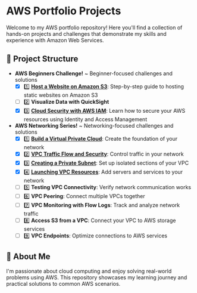 # AWS Portfolio Projects

Welcome to my AWS portfolio repository! Here you'll find a collection of hands-on projects and challenges that demonstrate my skills and experience with Amazon Web Services.

## 📁 Project Structure

- **AWS Beginners Challenge!** ~ Beginner-focused challenges and solutions 
  - [X] 1️⃣ [**Host a Website on Amazon S3**](./AWS%20Beginners%20Challenge!/Host%20a%20Website%20on%20Amazon%20S3.pdf): Step-by-step guide to hosting static websites on Amazon S3
  - [ ] 2️⃣ **Visualize Data with QuickSight**
  - [X] 3️⃣ [**Cloud Security with AWS IAM**](./AWS%20Beginners%20Challenge!/Cloud%20Security%20with%20AWS%20IAM.pdf): Learn how to secure your AWS resources using Identity and Access Management

- **AWS Networking Series!** ~ Networking-focused challenges and solutions
  - [X] 1️⃣ [**Build a Virtual Private Cloud**](./AWS%20Networking%20Series!/Build%20a%20Virtual%20Private%20Cloud.pdf): Create the foundation of your network
  - [X] 2️⃣ [**VPC Traffic Flow and Security**](./AWS%20Networking%20Series!/VPC%20Traffic%20Flow%20%20and%20Security.pdf): Control traffic in your network
  - [X] 3️⃣ [**Creating a Private Subnet**](./AWS%20Networking%20Series!/Creating%20a%20Private%20Subnet.pdf): Set up isolated sections of your VPC
  - [X] 4️⃣ [**Launching VPC Resources**](./AWS%20Networking%20Series!/Launching%20VPC%20Resources.pdf): Add servers and services to your network
  - [ ] 5️⃣ **Testing VPC Connectivity**: Verify network communication works
  - [ ] 6️⃣ **VPC Peering**: Connect multiple VPCs together
  - [ ] 7️⃣ **VPC Monitoring with Flow Logs**: Track and analyze network traffic
  - [ ] 8️⃣ **Access S3 from a VPC**: Connect your VPC to AWS storage services
  - [ ] 9️⃣ **VPC Endpoints**: Optimize connections to AWS services

<!-- 
## 🚀 Technologies Used

- **Amazon Web Services (AWS)**
- IAM, S3, VPC, EC2, CloudFront, Route 53, and more
- Infrastructure as Code (IaC) tools (e.g., CloudFormation, Terraform)
- Security best practices -->

## 📝 About Me

I'm passionate about cloud computing and enjoy solving real-world problems using AWS. This repository showcases my learning journey and practical solutions to common AWS scenarios.